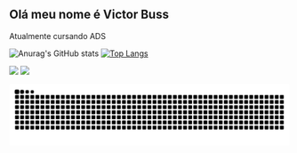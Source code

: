 ## Olá meu nome é Victor Buss

Atualmente cursando ADS 


![Anurag's GitHub stats](https://github-readme-stats.vercel.app/api?username=VictorBuss07&show_icons=true&theme=tokyonight)
[![Top Langs](https://github-readme-stats.vercel.app/api/top-langs/?username=VictorBuss07&layout=compact)](https://github.com/VictorBuss07/github-readme-stats)

  <a href="https://www.instagram.com/victor_buss" target="_blank"><img src="https://img.shields.io/badge/-Instagram-%23E4405F?style=for-the-badge&logo=instagram&logoColor=white" target="_blank"></a>
   <a href="https://www.linkedin.com/in/victor-augusto-buss-031a86380" target="_blank"><img src="https://img.shields.io/badge/-LinkedIn-%230077B5?style=for-the-badge&logo=linkedin&logoColor=white" target="_blank"></a> 


 <picture>
  <source media="(prefers-color-scheme: dark)" srcset="https://raw.githubusercontent.com/VictorBuss07/VictorBuss07/output/github-contribution-grid-snake-dark.svg">
  <source media="(prefers-color-scheme: light)" srcset="https://raw.githubusercontent.com/VictorBuss07/VictorBuss07/output/github-contribution-grid-snake.svg">
  <img alt="github contribution grid snake animation" src="https://raw.githubusercontent.com/VictorBuss07/VictorBuss07/output/github-contribution-grid-snake.svg">
</picture>
